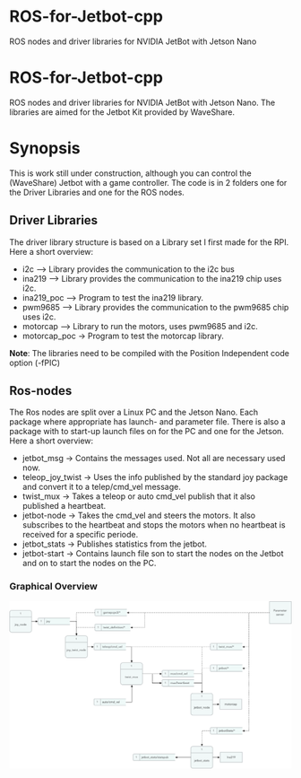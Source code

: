 # ROS-for-Jetbot-cpp

ROS nodes and driver libraries for NVIDIA JetBot with Jetson Nano

# ROS-for-Jetbot-cpp

ROS nodes and driver libraries for NVIDIA JetBot with Jetson Nano. The libraries are aimed for the Jetbot Kit provided by WaveShare.

# Synopsis
This is work still under construction, although you can control the (WaveShare) Jetbot with a game controller.
The code is in 2 folders one for the Driver Libraries and one for the ROS nodes.

## Driver Libraries
The driver library structure is based on a Library set I first made for the RPI.
Here a short overview:
- i2c --> Library provides the communication to the i2c bus
- ina219 --> Library provides the communication to the ina219 chip uses i2c.
- ina219_poc --> Program to test the ina219 library.
- pwm9685 --> Library provides the communication to the pwm9685 chip uses i2c.
- motorcap --> Library to run the motors, uses pwm9685 and i2c.
- motorcap_poc -> Program to test the motorcap library.

**Note**: The libraries need to be compiled with the Position Independent code option (-fPIC)

## Ros-nodes
The Ros nodes are split over a Linux PC and the Jetson Nano. Each package where appropriate has launch- and parameter file. There is also a package with to start-up launch files on for the PC and one for the Jetson.
Here a short overview:
- jetbot_msg -> Contains the messages used. Not all are necessary used now.
- teleop_joy_twist -> Uses the info published by the standard joy package and convert it to a telep/cmd_vel message.
- twist_mux -> Takes a teleop or auto cmd_vel publish that it also published a heartbeat.
- jetbot-node -> Takes the cmd_vel and steers the motors. It also subscribes to the heartbeat and stops the motors when no heartbeat is received for a specific periode.
- jetbot_stats -> Publishes statistics from the jetbot.
- jetbot-start -> Contains launch file son to start the nodes on the Jetbot and on to start the nodes on the PC.

### Graphical Overview

![Alt text](jetbotDataFlowDiagram.tiff?raw=true "Jetbot data flow diagram")

